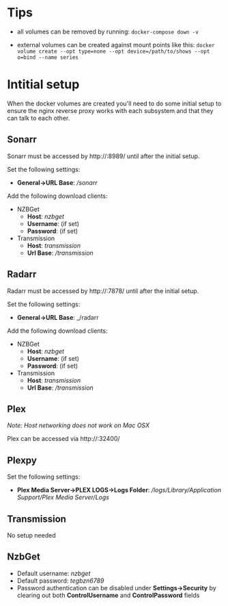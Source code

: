 
# Tips
* all volumes can be removed by running: ```docker-compose down -v```

* external volumes can be created against mount points like this: ```docker volume create --opt type=none --opt device=/path/to/shows --opt o=bind --name series```


# Intitial setup
When the docker volumes are created you'll need to do some initial setup to ensure the nginx reverse proxy works with each subsystem and that they can talk to each other.
## Sonarr
Sonarr must be accessed by http://<hostname>:8989/ until after the initial setup.

Set the following settings:
* **General->URL Base**: _/sonarr_

Add the following download clients:
* NZBGet
    * **Host**: _nzbget_
    * **Username**: (if set)
    * **Password**: (if set)
* Transmission
    * **Host**: _transmission_
    * **Url Base**: _/transmission_
## Radarr
Radarr must be accessed by http://<hostname>:7878/ until after the initial setup.

Set the following settings:
* **General->URL Base**: _/radarr

Add the following download clients:
* NZBGet
    * **Host**: _nzbget_
    * **Username**: (if set)
    * **Password**: (if set)
* Transmission
    * **Host**: _transmission_
    * **Url Base**: _/transmission_
## Plex
_Note: Host networking does not work on Mac OSX_

Plex can be accessed via http://<hostname>:32400/
## Plexpy
Set the following settings:
* **Plex Media Server->PLEX LOGS->Logs Folder**: _/logs/Library/Application Support/Plex Media Server/Logs_
## Transmission
No setup needed
## NzbGet
* Default username: _nzbget_
* Default password: _tegbzn6789_
* Password authentication can be disabled under **Settings->Security** by clearing out both **ControlUsername** and **ControlPassword** fields
